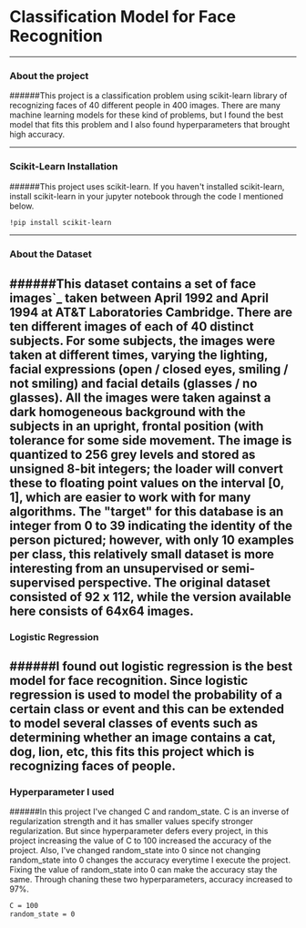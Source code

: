 # Classification Model for Face Recognition
-----
### About the project
######This project is a classification problem using scikit-learn library of recognizing faces of 40 different people in 400 images. 
There are many machine learning models for these kind of problems, but I found the best model that fits this problem 
and I also found hyperparameters that brought high accuracy. 

-----
### Scikit-Learn Installation
######This project uses scikit-learn. 
If you haven't installed scikit-learn, install scikit-learn in your jupyter notebook through the code I mentioned below.
```sh
!pip install scikit-learn
```
-----
### About the Dataset
######This dataset contains a set of face images`_ taken between April 1992 and April 1994 at AT&T Laboratories Cambridge.
There are ten different images of each of 40 distinct subjects. For some subjects, the images were taken at different times, varying the lighting,
facial expressions (open / closed eyes, smiling / not smiling) and facial details (glasses / no glasses). 
All the images were taken against a dark homogeneous background with the subjects in an upright, frontal position (with tolerance for some side movement.
The image is quantized to 256 grey levels and stored as unsigned 8-bit integers; the loader will convert these to floating point values on the 
interval [0, 1], which are easier to work with for many algorithms.
The "target" for this database is an integer from 0 to 39 indicating the identity of the person pictured; however, with only 10 examples per class, this
relatively small dataset is more interesting from an unsupervised or semi-supervised perspective.
The original dataset consisted of 92 x 112, while the version available here consists of 64x64 images.
-----
### Logistic Regression
######I found out logistic regression is the best model for face recognition. Since logistic regression is used to model the probability of a certain class or event
and this can be extended to model several classes of events such as determining whether an image contains a cat, dog, lion, etc, this fits this project which 
is recognizing faces of people. 
-----
### Hyperparameter I used
######In this project I've changed C and random_state. C is an inverse of regularization strength and it has smaller values specify stronger regularization.
But since hyperparameter defers every project, in this project increasing the value of C to 100 increased the accuracy of the project. 
Also, I've changed random_state into 0 since not changing random_state into 0 changes the accuracy everytime I execute the project. 
Fixing the value of random_state into 0 can make the accuracy stay the same.
Through chaning these two hyperparameters, accuracy increased to 97%.
```sh
C = 100
random_state = 0
```
